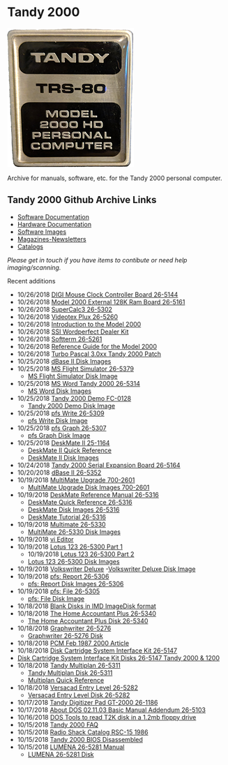 
# Tandy 2000

![Image of Tandy 2000HD](https://github.com/Tandy2K/Tandy2K/blob/master/Images/T2KHDsmall.png?raw=true)

Archive for manuals, software, etc. for the Tandy 2000 personal computer.

## Tandy 2000 Github Archive Links

- [Software Documentation](https://github.com/Tandy2K/Tandy2000/blob/master/Documentation/)
- [Hardware Documentation](https://github.com/Tandy2K/Tandy2000/blob/master/Hardware/)
- [Software Images](https://github.com/Tandy2K/Tandy2000/blob/master/Software/)
- [Magazines-Newsletters](https://github.com/Tandy2K/Tandy2000/tree/master/Documentation/Magazines-Newsletters)
- [Catalogs](https://github.com/Tandy2K/Tandy2000/tree/master/Documentation/Catalogs)

_Please get in touch if you have items to contibute or need help imaging/scanning._


Recent additions

- 10/26/2018 [DIGI Mouse Clock Controller Board 26-5144](https://github.com/Tandy2K/Tandy2000/blob/master/Hardware/DIGI-Mouse-Clock%20Controller%20Board%2026-5144.pdf)
- 10/26/2018 [Model 2000 External 128K Ram Board 26-5161](https://github.com/Tandy2K/Tandy2000/blob/master/Hardware/Model%202000%20External%20128K%20RAM%20Board%2026-5161.pdf)
- 10/26/2018 [SuperCalc3 26-5302](https://github.com/Tandy2K/Tandy2000/tree/master/Documentation/SuperCalc3%2026-5302)
- 10/26/2018 [Videotex Plux 26-5260](https://github.com/Tandy2K/Tandy2000/tree/master/Documentation/Videotx%20Plus%2026-5260)
- 10/26/2018 [Introduction to the Model 2000](https://github.com/Tandy2K/Tandy2000/blob/master/Documentation/Intro%20to%20the%20Model%202000.pdf)
- 10/26/2018 [SSI Wordperfect Dealer Kit](https://github.com/Tandy2K/Tandy2000/blob/master/Documentation/SSI%20Word%20Perfect%20Dealer%20Kit.pdf)
- 10/26/2018 [Softterm 26-5261](https://github.com/Tandy2K/Tandy2000/blob/master/Documentation/Softerm%202000%2026-5261.pdf)
- 10/26/2018 [Reference Guide for the Model 2000](https://github.com/Tandy2K/Tandy2000/blob/master/Documentation/Reference%20Guide%20for%20the%20Model%202000.pdf)
- 10/26/2018 [Turbo Pascal 3.0xx Tandy 2000 Patch](https://github.com/Tandy2K/Tandy2000/blob/master/Documentation/Turbo%20Pascal%203.0xx%20Tandy%202000%20Patch.pdf)
- 10/25/2018 [dBase II Disk Images](https://github.com/Tandy2K/Tandy2000/tree/master/Software/dBase%20II)
- 10/25/2018 [MS Flight Simulator 26-5379](https://github.com/Tandy2K/Tandy2000/blob/master/Documentation/MS%20Flight%20Simulator%2026-5379.pdf)
  - [MS Flight Simulator Disk Image](https://github.com/Tandy2K/Tandy2000/tree/master/Software/MS%20Flight%20Simulator%2026-5379)
- 10/25/2018 [MS Word Tandy 2000 26-5314](https://github.com/Tandy2K/Tandy2000/blob/master/Documentation/MS%20Word%202000%2026-5314.pdf)
  - [MS Word Disk Images](https://github.com/Tandy2K/Tandy2000/tree/master/Software/MS%20Word%20Tandy%202000%2026-5314)
- 10/25/2018 [Tandy 2000 Demo FC-0128](https://github.com/Tandy2K/Tandy2000/blob/master/Documentation/Tandy%202000%20Demo%20FC-0128.pdf)
  - [Tandy 2000 Demo Disk Image](https://github.com/Tandy2K/Tandy2000/tree/master/Software/Tandy%202000%20Demo%20FC-0128)
- 10/25/2018 [pfs Write 26-5309](https://github.com/Tandy2K/Tandy2000/blob/master/Documentation/pfs%20Write%2026-5309.pdf)
  - [pfs Write Disk Image](https://github.com/Tandy2K/Tandy2000/tree/master/Software/pfs%20Write%2026-5309)
- 10/25/2018 [pfs Graph 26-5307](https://github.com/Tandy2K/Tandy2000/blob/master/Documentation/pfs%20Graph%2026-5307.pdf)
  - [pfs Graph Disk Image](https://github.com/Tandy2K/Tandy2000/tree/master/Software/pfs%20Graph%2026-5307)
- 10/25/2018 [DeskMate II 25-1164](https://github.com/Tandy2K/Tandy2000/blob/master/Documentation/DeskMate%20II%2025-1164.pdf)
  - [DeskMate II Quick Reference](https://github.com/Tandy2K/Tandy2000/blob/master/Documentation/DeskMate%20II%20Quick%20Ref%2025-1164.pdf)
  - [DeskMate II Disk Images](https://github.com/Tandy2K/Tandy2000/tree/master/Software/DeskMate%20II%2026-25-1164)
- 10/24/2018 [Tandy 2000 Serial Expansion Board 26-5164](https://github.com/Tandy2K/Tandy2000/blob/master/Hardware/Tandy%202000%20Serial%20Expansion%20Board%2026-5164.pdf)
- 10/20/2018 [dBase II 26-5352](https://github.com/Tandy2K/Tandy2000/blob/master/Documentation/dBase%20II%2026-5352.pdf)
- 10/19/2018 [MultiMate Upgrade 700-2601](https://github.com/Tandy2K/Tandy2000/blob/master/Documentation/MultiMate%20Upgrade%20700-2601.pdf)
  - [MultiMate Upgrade Disk Images 700-2601](https://github.com/Tandy2K/Tandy2000/tree/master/Software/MultiMate%20Upgrade%20700-2601)
- 10/19/2018 [DeskMate Reference Manual 26-5316](https://github.com/Tandy2K/Tandy2000/blob/master/Documentation/DeskMate%20Reference%20Manual%2026-5316.pdf)
  - [DeskMate Quick Reference 26-5316](https://github.com/Tandy2K/Tandy2000/blob/master/Documentation/DeskMate%20Quick%20Ref%2026-5316.pdf)
  - [DeskMate Disk Images 26-5316](https://github.com/Tandy2K/Tandy2000/tree/master/Software/Deskmate%2026-5316)
  - [DeskMate Tutorial 26-5316](https://github.com/Tandy2K/Tandy2000/blob/master/Documentation/DeskMate%20Tutorial%2026-5316.pdf)
- 10/19/2018 [Multimate 26-5330](https://github.com/Tandy2K/Tandy2000/blob/master/Documentation/Multimate%2026-5330.pdf)
  - [MultiMate 26-5330 Disk Images](https://github.com/Tandy2K/Tandy2000/tree/master/Software/MultiMate%2026-5330)
- 10/19/2018 [vi Editor](https://github.com/Tandy2K/Tandy2000/tree/master/Software/vi)
- 10/19/2018 [Lotus 123 26-5300 Part 1](https://github.com/Tandy2K/Tandy2000/blob/master/Documentation/Lotus%201-2-3%2026-5300_Part1.pdf)
  - 10/19/2018 [Lotus 123 26-5300 Part 2](https://github.com/Tandy2K/Tandy2000/blob/master/Documentation/Lotus%201-2-3%2026-5300_Part2.pdf)
  - [Lotus 123 26-5300 Disk Images](https://github.com/Tandy2K/Tandy2000/tree/master/Software/Lotus%20123%2026-5300)
- 10/19/2018 [Volkswriter Deluxe](https://github.com/Tandy2K/Tandy2000/blob/master/Documentation/Volkswriter%20Deluxe.pdf)
  -[Volkswriter Deluxe Disk Image](https://github.com/Tandy2K/Tandy2000/tree/master/Software/Volkswriter%20Deluxe)
- 10/19/2018 [pfs: Report 26-5306](https://github.com/Tandy2K/Tandy2000/blob/master/Documentation/pfs%20Report%2026-5306.pdf)
  - [pfs: Report Disk Images 26-5306](https://github.com/Tandy2K/Tandy2000/tree/master/Software/pfs%20Report%2026-5306)
- 10/19/2018 [pfs: File 26-5305 ](https://github.com/Tandy2K/Tandy2000/blob/master/Documentation/pfs%20File%2026-5305.pdf)
  - [pfs: File Disk Image](https://github.com/Tandy2K/Tandy2000/tree/master/Software/pfs%20File%2026-5305)
- 10/18/2018 [Blank Disks in IMD ImageDisk format](https://github.com/Tandy2K/Tandy2000/tree/master/Software/Blank%20Disk%20Images%20in%20Imagedisk%20format)
- 10/18/2018 [The Home Accountant Plus 26-5340](https://github.com/Tandy2K/Tandy2000/blob/master/Documentation/The%20Home%20Accountant%20Plus%2026-5340.pdf)
  - [The Home Accountant Plus Disk 26-5340](https://github.com/Tandy2K/Tandy2000/tree/master/Software/The%20Home%20Accountant%20Plus%2026-5340)
- 10/18/2018 [Graphwriter 26-5276](https://github.com/Tandy2K/Tandy2000/blob/master/Documentation/GraphWriter%2026-5276.pdf)
  - [Graphwriter 26-5276 Disk](https://github.com/Tandy2K/Tandy2000/tree/master/Software/GraphWriter%2026-5276)
- 10/18/2018 [PCM Feb 1987 2000 Article](https://github.com/Tandy2K/Tandy2000/blob/master/Documentation/PCM/PCM_Feb%2087_2000%20Article.pdf)
- 10/18/2018 [Disk Cartridge System Interface Kit 26-5147](https://github.com/Tandy2K/Tandy2000/blob/master/Hardware/Disk%20Cartridge%20System%20Interface%20Kit%2026-5147.pdf)
- [Disk Cartridge System Interface Kit Disks 26-5147 Tandy 2000 & 1200](https://github.com/Tandy2K/Tandy2000/tree/master/Software/Disk%20Cartridge%20System%20Interface%20Kit%2026-5147)
- 10/18/2018 [Tandy Multiplan 26-5311 ](https://github.com/Tandy2K/Tandy2000/blob/master/Documentation/Multiplan%2026-5311.pdf)
  - [Tandy Multiplan Disk 26-5311](https://github.com/Tandy2K/Tandy2000/tree/master/Software/Multiplan%2026-5311)
  - [Multiplan Quick Reference](https://github.com/Tandy2K/Tandy2000/blob/master/Documentation/Multiplan%2026-5311%20Quick%20Ref.pdf)
- 10/18/2018 [Versacad Entry Level 26-5282](https://github.com/Tandy2K/Tandy2000/blob/master/Documentation/Versacad%20Entry%20Level%2026-5282.pdf)
  - [Versacad Entry Level Disk 26-5282](https://github.com/Tandy2K/Tandy2000/tree/master/Software/Versacad%20Entry%20Level%2026-5282)
- 10/17/2018 [Tandy Digitizer Pad GT-2000 26-1186](https://github.com/Tandy2K/Tandy2000/blob/master/Documentation/Tandy%20Digitizer%20Pad%20GT-2000%2026-1186.pdf)
- 10/17/2018 [About DOS 02.11.03 Basic Manual Addendum 26-5103](https://github.com/Tandy2K/Tandy2000/blob/master/Documentation/MS-DOS%202.11.xx/About%20DOS%2002-11-03-Basic%20Addendum%2026-5103.pdf)
- 10/16/2018 [DOS Tools to read T2K disk in a 1.2mb floppy drive](https://github.com/Tandy2K/Tandy2000/tree/master/Software/DOS%201.2%205.25%20drive%20tools)
- 10/15/2018 [Tandy 2000 FAQ](https://github.com/Tandy2K/Tandy2000/blob/master/Documentation/t2kfaq.txt)
- 10/15/2018 [Radio Shack Catalog RSC-15 1986](https://github.com/Tandy2K/Tandy2000/blob/master/Documentation/Catalogs/Tandy%20Radio%20Shack%20Computer%20Catalog%201986%20RSC-15.pdf)
- 10/15/2018 [Tandy 2000 BIOS Disassembled](https://github.com/Tandy2K/Tandy2000/tree/master/Documentation/T2KBIOS%20Disassembled)
- 10/15/2018 [LUMENA 26-5281 Manual](https://github.com/Tandy2K/Tandy2000/blob/master/Documentation/LUMENA%202000%2026-5281.pdf)
  - [LUMENA 26-5281 Disk](https://github.com/Tandy2K/Tandy2000/tree/master/Software/LUMENA%2026-5281)
